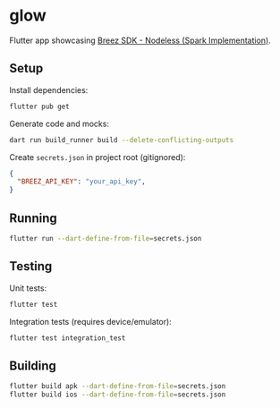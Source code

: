 # glow

Flutter app showcasing [Breez SDK - Nodeless (Spark Implementation)](https://sdk-doc-spark.breez.technology/).

## Setup

Install dependencies:
```bash
flutter pub get
```

Generate code and mocks:
```bash
dart run build_runner build --delete-conflicting-outputs
```

Create `secrets.json` in project root (gitignored):
```json
{
  "BREEZ_API_KEY": "your_api_key",
}
```

## Running
```bash
flutter run --dart-define-from-file=secrets.json
```

## Testing

Unit tests:
```bash
flutter test
```

Integration tests (requires device/emulator):
```bash
flutter test integration_test
```

## Building
```bash
flutter build apk --dart-define-from-file=secrets.json
flutter build ios --dart-define-from-file=secrets.json
```